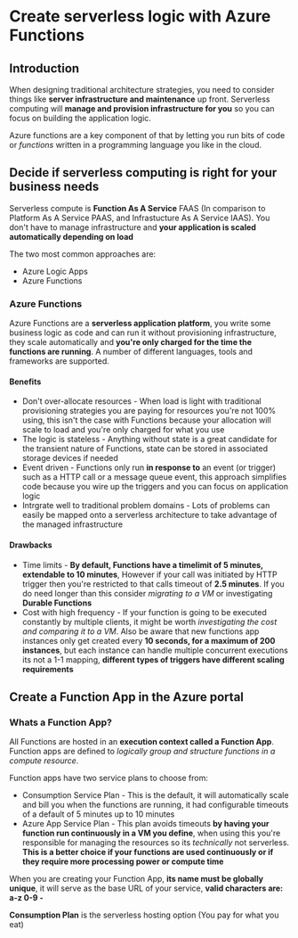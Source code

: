 # Create serverless logic with Azure Functions

## Introduction

When designing traditional architecture strategies, you need to consider things like **server infrastructure and maintenance** up front. Serverless computing will **manage and provision infrastructure for you** so you can focus on building the application logic.

Azure functions are a key component of that by letting you run bits of code or *functions* written in a programming language you like in the cloud.

## Decide if serverless computing is right for your business needs

Serverless compute is **Function As A Service** FAAS (In comparison to Platform As A Service PAAS, and Infrastucture As A Service IAAS). You don't have to manage infrastructure and **your application is scaled automatically depending on load**

The two most common approaches are:
* Azure Logic Apps
* Azure Functions

### Azure Functions
Azure Functions are a **serverless application platform**, you write some business logic as code and can run it without provisioning infrastructure, they scale automatically and **you're only charged for the time the functions are running**. A number of different languages, tools and frameworks are supported.

#### Benefits
* Don't over-allocate resources - When load is light with traditional provisioning strategies you are paying for resources you're not 100% using, this isn't the case with Functions because your allocation will scale to load and you're only charged for what you use
* The logic is stateless - Anything without state is a great candidate for the transient nature of Functions, state can be stored in associated storage devices if needed
* Event driven - Functions only run **in response to** an event (or trigger) such as a HTTP call or a message queue event, this approach simplifies code because you wire up the triggers and you can focus on application logic
* Intrgrate well to traditional problem domains - Lots of problems can easily be mapped onto a serverless architecture to take advantage of the managed infrastructure

#### Drawbacks
* Time limits - **By default, Functions have a timelimit of 5 minutes, extendable to 10 minutes**, However if your call was initiated by HTTP trigger then you're restricted to that calls timeout of **2.5 minutes**. If you do need longer than this consider *migrating to a VM* or investigating **Durable Functions**
* Cost with high frequency - If your function is going to be executed constantly by multiple clients, it might be worth *investigating the cost and comparing it to a VM*. Also be aware that new functions app instances only get created every **10 seconds, for a maximum of 200 instances**, but each instance can handle multiple concurrent executions its not a 1-1 mapping, **different types of triggers have different scaling requirements**

## Create a Function App in the Azure portal

### Whats a Function App?
All Functions are hosted in an **execution context called a Function App**. Function apps are defined to *logically group and structure functions in a compute resource*.

Function apps have two service plans to choose from:
* Consumption Service Plan - This is the default, it will automatically scale and bill you when the functions are running, it had configurable timeouts of a default of 5 minutes up to 10 minutes
* Azure App Service Plan - This plan avoids timeouts **by having your function run continuously in a VM you define**, when using this you're responsible for managing the resources so its *technically* not serverless. **This is a better choice if your functions are used continuously or if they require more processing power or compute time**

When you are creating your Function App, **its name must be globally unique**, it will serve as the base URL of your service, **valid characters are: a-z 0-9 -**

**Consumption Plan** is the serverless hosting option (You pay for what you eat)

